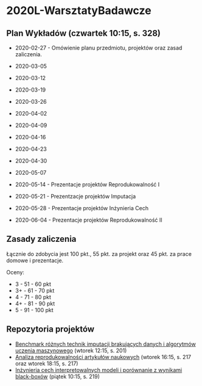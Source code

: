 # 2020L-WarsztatyBadawcze

## Plan Wykładów (czwartek 10:15, s. 328)

* 2020-02-27 - Omówienie planu przedmiotu, projektów oraz zasad zaliczenia.

* 2020-03-05 

* 2020-03-12 

* 2020-03-19 

* 2020-03-26 

* 2020-04-02 

* 2020-04-09 

* 2020-04-16 

* 2020-04-23 

* 2020-04-30 

* 2020-05-07 

* 2020-05-14 - Prezentacje projektów Reprodukowalność I

* 2020-05-21 - Prezentzacje projektów Imputacja 

* 2020-05-28 - Prezentacje projektów Inżynieria Cech

* 2020-06-04 - Prezentacje projektów Reprodukowalność II


## Zasady zaliczenia

Łącznie do zdobycia jest 100 pkt., 55 pkt. za projekt oraz 45 pkt. za prace domowe i prezentacje.

Oceny:
- 3 - 51 - 60 pkt
- 3+ - 61 - 70 pkt
- 4 - 71 - 80 pkt
- 4+ - 81 - 90 pkt
- 5 - 91 - 100 pkt


## Repozytoria projektów

- [Benchmark różnych technik imputacji brakujących danych i algorytmów uczenia maszynowego](https://github.com/mini-pw/2020L-WarsztatyBadawcze-Imputacja) (wtorek 12:15, s. 201)
- [Analiza reprodukowalności artykułów naukowych](https://github.com/mini-pw/2020L-WarsztatyBadawcze-Reprodukowalnosc) (wtorek 16:15, s. 217 oraz wtorek 18:15, s. 217)
- [Inżynieria cech interpretowalnych modeli i porównanie z wynikami black-boxów](https://github.com/mini-pw/2020L-WarsztatyBadawcze-InzynieriaCech) (piątek 10:15, s. 219)


